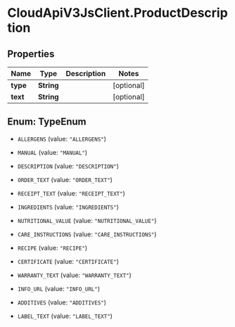 # CloudApiV3JsClient.ProductDescription

## Properties
Name | Type | Description | Notes
------------ | ------------- | ------------- | -------------
**type** | **String** |  | [optional] 
**text** | **String** |  | [optional] 


<a name="TypeEnum"></a>
## Enum: TypeEnum


* `ALLERGENS` (value: `"ALLERGENS"`)

* `MANUAL` (value: `"MANUAL"`)

* `DESCRIPTION` (value: `"DESCRIPTION"`)

* `ORDER_TEXT` (value: `"ORDER_TEXT"`)

* `RECEIPT_TEXT` (value: `"RECEIPT_TEXT"`)

* `INGREDIENTS` (value: `"INGREDIENTS"`)

* `NUTRITIONAL_VALUE` (value: `"NUTRITIONAL_VALUE"`)

* `CARE_INSTRUCTIONS` (value: `"CARE_INSTRUCTIONS"`)

* `RECIPE` (value: `"RECIPE"`)

* `CERTIFICATE` (value: `"CERTIFICATE"`)

* `WARRANTY_TEXT` (value: `"WARRANTY_TEXT"`)

* `INFO_URL` (value: `"INFO_URL"`)

* `ADDITIVES` (value: `"ADDITIVES"`)

* `LABEL_TEXT` (value: `"LABEL_TEXT"`)




